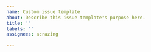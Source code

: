 ```yaml
---
name: Custom issue template
about: Describe this issue template's purpose here.
title: ''
labels: ''
assignees: acrazing

---
```



